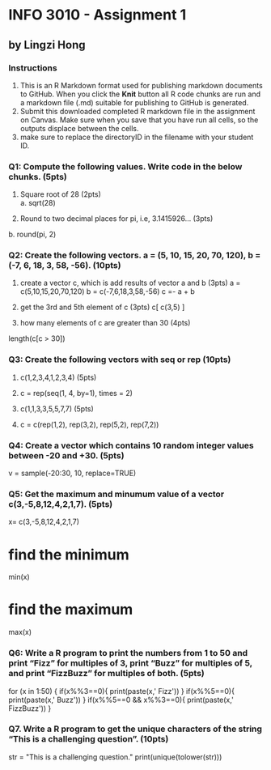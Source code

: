 INFO 3010 - Assignment 1
================

## by Lingzi Hong

### Instructions

1.  This is an R Markdown format used for publishing markdown documents
    to GitHub. When you click the **Knit** button all R code chunks are
    run and a markdown file (.md) suitable for publishing to GitHub is
    generated.
2.  Submit this downloaded completed R markdown file in the assignment
    on Canvas. Make sure when you save that you have run all cells, so
    the outputs displace between the cells.
3.  make sure to replace the directoryID in the filename with your
    student ID.

### Q1: Compute the following values. Write code in the below chunks. (5pts)

1.  Square root of 28 (2pts)  
a. sqrt(28) 


2.  Round to two decimal places for pi, i.e, 3.1415926… (3pts)

b. round(pi, 2)

### Q2: Create the following vectors. a = (5, 10, 15, 20, 70, 120), b = (-7, 6, 18, 3, 58, -56). (10pts)

1.  create a vector c, which is add results of vector a and b (3pts)
 a = c(5,10,15,20,70,120) b = c(-7,6,18,3,58,-56)
c =- a + b

2.  get the 3rd and 5th element of c (3pts)
c[ c(3,5) ]

3.  how many elements of c are greater than 30 (4pts)

length(c[c > 30])

### Q3: Create the following vectors with seq or rep (10pts)

1.  c(1,2,3,4,1,2,3,4) (5pts)
1. c = rep(seq(1, 4, by=1), times = 2)

2.  c(1,1,3,3,5,5,7,7) (5pts)
2. c = c(rep(1,2), rep(3,2), rep(5,2), rep(7,2))

### Q4: Create a vector which contains 10 random integer values between -20 and +30. (5pts)
v = sample(-20:30, 10, replace=TRUE)

### Q5: Get the maximum and minumum value of a vector c(3,-5,8,12,4,2,1,7). (5pts)

x= c(3,-5,8,12,4,2,1,7)
# find the minimum
min(x)
# find the maximum
max(x)


### Q6: Write a R program to print the numbers from 1 to 50 and print “Fizz” for multiples of 3, print “Buzz” for multiples of 5, and print “FizzBuzz” for multiples of both. (5pts)

for (x in 1:50) {
  if(x%%3==0){
    print(paste(x,' Fizz'))
  }
  if(x%%5==0){
    print(paste(x,' Buzz'))
  }
  if(x%%5==0 && x%%3==0){
    print(paste(x,' FizzBuzz'))
  }

### Q7. Write a R program to get the unique characters of the string “This is a challenging question”. (10pts)
str = "This is a challenging question."
print(unique(tolower(str)))

